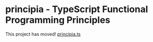 # principia - TypeScript Functional Programming Principles

This project has moved! [principia.ts](https://github.com/0x706b/principia.ts)
